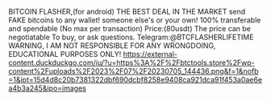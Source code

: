 BITCOIN FLASHER,(for android) THE BEST DEAL IN THE MARKET
send FAKE bitcoins to any wallet! someone else's or your own! 100% transferable and spendable
(No max per transaction)
Price:(80usdt)
The price can be negotiatable 
To buy, or ask questions.
Telegram:@BTCFLASHERLIFETIME
WARNING, I AM NOT RESPONSIBLE FOR ANY WRONGDOING, EDUCATIONAL PURPOSES ONLY!
https://external-content.duckduckgo.com/iu/?u=https%3A%2F%2Fbtctools.store%2Fwp-content%2Fuploads%2F2023%2F07%2F20230705_144436.png&f=1&nofb=1&ipt=15d4d8c20b7381322dbf690dcbf8258e9408ca921dca91f453a0ae6ea4b3a245&ipo=images

